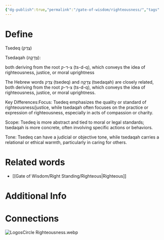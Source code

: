 ```yaml
---
{"dg-publish":true,"permalink":"/gate-of-wisdom/righteousness/","tags":["#GateWisdom","#Righteousness"]}
---
```


# Define

Tsedeq (צֶדֶק)

Tsedaqah (צְדָקָה):

both deriving from the root צ-ד-ק (ts-d-q), which conveys the idea of righteousness, justice, or moral uprightness

The Hebrew words צֶדֶק (tsedeq) and צְדָקָה (tsedaqah) are closely related, both deriving from the root צ-ד-ק (ts-d-q), which conveys the idea of righteousness, justice, or moral uprightness.

Key Differences:Focus: Tsedeq emphasizes the quality or standard of righteousness/justice, while tsedaqah often focuses on the practice or expression of righteousness, especially in acts of compassion or charity.

Scope: Tsedeq is more abstract and tied to moral or legal standards; tsedaqah is more concrete, often involving specific actions or behaviors.

Tone: Tsedeq can have a judicial or objective tone, while tsedaqah carries a relational or ethical warmth, particularly in caring for others.


# Related words
- [[Gate of Wisdom/Right Standing/Righteous\|Righteous]]

# Additional Info


# Connections


![LogosCircle Righteousness.webp](/img/user/Assets/attachments/LogosCircle%20Righteousness.webp)

